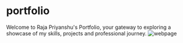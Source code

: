 # portfolio
Welcome to Raja Priyanshu's Portfolio, your gateway to exploring a showcase of my skills, projects and professional journey.
![webpage](https://github.com/rajapriyanshu2002/portfolio/assets/125688738/04a75050-f4e9-4b4d-9313-7df61899ceaa)
